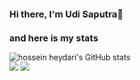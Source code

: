 ### Hi there, I'm Udi Saputra👋

### and here is my stats
  <img src="https://github-readme-stats.vercel.app/api?username=ubusiness30&show_icons=true&include_all_commits=true&theme=monokai" alt="hossein heydari's GitHub stats" /><br />
  <img src="https://github-readme-streak-stats.herokuapp.com/?user=ubusiness30&theme=monokai"/>
  <img src="https://github-readme-stats.vercel.app/api/top-langs/?username=ubusiness30&layout=compact&theme=monokai&langs_count=12"/><br />
</p>

<!--
**ubusiness30/ubusiness30** is a ✨ _special_ ✨ repository because its `README.md` (this file) appears on your GitHub profile.

Here are some ideas to get you started:

- 🔭 I’m currently working on ...
- 🌱 I’m currently learning ...
- 👯 I’m looking to collaborate on ...
- 🤔 I’m looking for help with ...
- 💬 Ask me about ...
- 📫 How to reach me: ...
- 😄 Pronouns: ...
- ⚡ Fun fact: ...
-->
